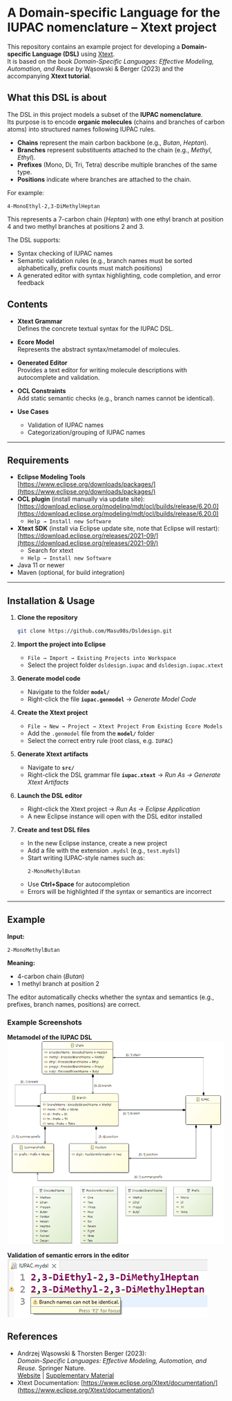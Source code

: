 # A Domain-specific Language for the IUPAC nomenclature – Xtext project

This repository contains an example project for developing a **Domain-specific Language (DSL)** using [Xtext](https://www.eclipse.org/Xtext/).  
It is based on the book *Domain-Specific Languages: Effective Modeling, Automation, and Reuse* by Wąsowski & Berger (2023) and the accompanying **Xtext tutorial**.

## What this DSL is about

The DSL in this project models a subset of the **IUPAC nomenclature**.  
Its purpose is to encode **organic molecules** (chains and branches of carbon atoms) into structured names following IUPAC rules.

- **Chains** represent the main carbon backbone (e.g., *Butan*, *Heptan*).  
- **Branches** represent substituents attached to the chain (e.g., *Methyl*, *Ethyl*).  
- **Prefixes** (Mono, Di, Tri, Tetra) describe multiple branches of the same type.  
- **Positions** indicate where branches are attached to the chain.

For example:  
```
4-MonoEthyl-2,3-DiMethylHeptan
```
This represents a 7-carbon chain (*Heptan*) with one ethyl branch at position 4 and two methyl branches at positions 2 and 3.

The DSL supports:
- Syntax checking of IUPAC names  
- Semantic validation rules (e.g., branch names must be sorted alphabetically, prefix counts must match positions)  
- A generated editor with syntax highlighting, code completion, and error feedback

## Contents

- **Xtext Grammar**  
  Defines the concrete textual syntax for the IUPAC DSL.
  
- **Ecore Model**  
  Represents the abstract syntax/metamodel of molecules.

- **Generated Editor**  
  Provides a text editor for writing molecule descriptions with autocomplete and validation.

- **OCL Constraints**  
  Add static semantic checks (e.g., branch names cannot be identical).

- **Use Cases**  
  - Validation of IUPAC names  
  - Categorization/grouping of IUPAC names
    
---

## Requirements

- **Eclipse Modeling Tools**
  [https://www.eclipse.org/downloads/packages/](https://www.eclipse.org/downloads/packages/)
- **OCL plugin** (install manually via update site):  
  [https://download.eclipse.org/modeling/mdt/ocl/builds/release/6.20.0](https://download.eclipse.org/modeling/mdt/ocl/builds/release/6.20.0)
  - `Help → Install new Software`  
- **Xtext SDK** (install via Eclipse update site, note that Eclipse will restart):
  [https://download.eclipse.org/releases/2021-09/](https://download.eclipse.org/releases/2021-09/)
  - Search for xtext
  - `Help → Install new Software`   
- Java 11 or newer  
- Maven (optional, for build integration)
---

## Installation & Usage

1. **Clone the repository**  
   ```bash
   git clone https://github.com/Masu98s/Dsldesign.git
   ```

2. **Import the project into Eclipse**  
   - `File → Import → Existing Projects into Workspace`  
   - Select the project folder `dsldesign.iupac` and `dsldesign.iupac.xtext`

3. **Generate model code**  
   - Navigate to the folder **`model/`**  
   - Right-click the file **`iupac.genmodel`** → *Generate Model Code*

4. **Create the Xtext project**  
   - `File → New → Project → Xtext Project From Existing Ecore Models`  
   - Add the `.genmodel` file from the **`model/`** folder  
   - Select the correct entry rule (root class, e.g. `IUPAC`)

5. **Generate Xtext artifacts**  
   - Navigate to **`src/`**  
   - Right-click the DSL grammar file **`iupac.xtext`** → *Run As → Generate Xtext Artifacts*

6. **Launch the DSL editor**  
   - Right-click the Xtext project → *Run As → Eclipse Application*  
   - A new Eclipse instance will open with the DSL editor installed

7. **Create and test DSL files**  
   - In the new Eclipse instance, create a new project  
   - Add a file with the extension `.mydsl` (e.g., `test.mydsl`)  
   - Start writing IUPAC-style names such as:  
     ```
     2-MonoMethylButan
     ```  
   - Use **Ctrl+Space** for autocompletion  
   - Errors will be highlighted if the syntax or semantics are incorrect

---

## Example

**Input:**
```
2-MonoMethylButan
```

**Meaning:**
- 4-carbon chain (*Butan*)  
- 1 methyl branch at position 2  

The editor automatically checks whether the syntax and semantics (e.g., prefixes, branch names, positions) are correct.

### Example Screenshots

**Metamodel of the IUPAC DSL**  
![Metamodel](img/metamodel_iupac.png)

**Validation of semantic errors in the editor**  
![Validation](img/dsl_editor_ocl_constraint_branch_names.png)

## References

- Andrzej Wąsowski & Thorsten Berger (2023):  
  *Domain-Specific Languages: Effective Modeling, Automation, and Reuse.* Springer Nature.  
  [Website](http://dsl.design) | [Supplementary Material](https://bitbucket.org/dsldesign/dsldesign)
- Xtext Documentation: [https://www.eclipse.org/Xtext/documentation/](https://www.eclipse.org/Xtext/documentation/)
